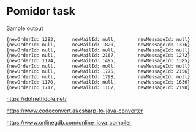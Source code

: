 # Pomidor task
Sample output
```
{newOrderId: 1283,      newMailId: null,        newMessageId: null}
{newOrderId: null,      newMailId: 1820,        newMessageId: 1376}
{newOrderId: null,      newMailId: null,        newMessageId: null}
{newOrderId: null,      newMailId: 2167,        newMessageId: 1272}
{newOrderId: 1174,      newMailId: 1495,        newMessageId: 1385}
{newOrderId: null,      newMailId: null,        newMessageId: null}
{newOrderId: null,      newMailId: 1775,        newMessageId: 2156}
{newOrderId: null,      newMailId: 1798,        newMessageId: null}
{newOrderId: 1170,      newMailId: null,        newMessageId: 1636}
{newOrderId: 1717,      newMailId: 1167,        newMessageId: 2198}
```
https://dotnetfiddle.net/

https://www.codeconvert.ai/csharp-to-java-converter

https://www.onlinegdb.com/online_java_compiler
